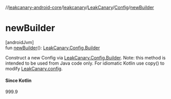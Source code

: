 //[leakcanary-android-core](../../../../index.md)/[leakcanary](../../index.md)/[LeakCanary](../index.md)/[Config](index.md)/[newBuilder](new-builder.md)

# newBuilder

[androidJvm]\
fun [newBuilder](new-builder.md)(): [LeakCanary.Config.Builder](-builder/index.md)

Construct a new Config via [LeakCanary.Config.Builder](-builder/index.md). Note: this method is intended to be used from Java code only. For idiomatic Kotlin use copy() to modify [LeakCanary.config](../config.md).

#### Since Kotlin

999.9

